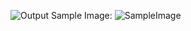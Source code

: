 ![Output](https://user-images.githubusercontent.com/94163912/143382924-6af8a24f-7612-45c8-8f9a-7c16861759d0.png)
Sample Image:
![SampleImage](https://user-images.githubusercontent.com/94163912/143130817-92615ab9-d394-48f5-a413-c632ca0e0028.png)

